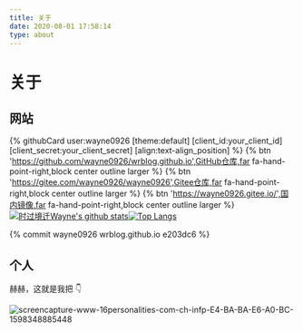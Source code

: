 ```yaml
---
title: 关于
date: 2020-08-01 17:58:14
type: about
---
```


# 关于
## 网站

{% githubCard user:wayne0926 [theme:default] [client_id:your_client_id] [client_secret:your_client_secret] [align:text-align_position] %}
{% btn 'https://github.com/wayne0926/wrblog.github.io',GitHub仓库,far fa-hand-point-right,block center outline  larger %}
{% btn 'https://gitee.com/wayne0926/wayne0926',Gitee仓库,far fa-hand-point-right,block center outline  larger %}
{% btn 'https://wayne0926.gitee.io/',国内镜像,far fa-hand-point-right,block center outline  larger %}
[![时过境迁Wayne's github stats](https://github-readme-stats.vercel.app/api?username=wayne0926)](https://github-readme-stats.vercel.app/api?username=wayne0926)[![Top Langs](https://github-readme-stats.vercel.app/api/top-langs/?username=wayne0926)](https://github-readme-stats.vercel.app/api/top-langs/?username=wayne0926)


<div id="posts-chart" ></div><div id="tags-chart" data-length="10"></div><div id="categories-chart"></div>

{% commit wayne0926 wrblog.github.io e203dc6  %}

<style>#page{opacity: 0.85;}</style>
## 个人

赫赫，这就是我把 👇

![screencapture-www-16personalities-com-ch-infp-E4-BA-BA-E6-A0-BC-1598348885448](https://cdn.jsdelivr.net/gh/wayne0926/myphoto/img/screencapture-www-16personalities-com-ch-infp-E4-BA-BA-E6-A0-BC-1598348885448.png)